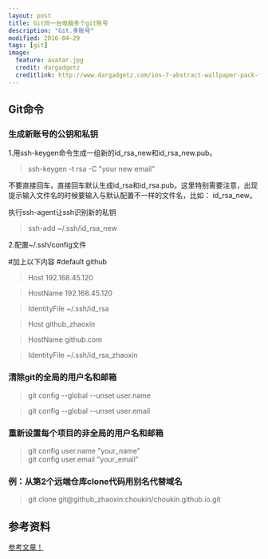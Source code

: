 ```yaml
---
layout: post
title: Git同一台电脑多个git账号
description: "Git.多账号"
modified: 2016-04-29
tags: [git]
image:
  feature: avatar.jpg
  credit: dargadgetz
  creditlink: http://www.dargadgetz.com/ios-7-abstract-wallpaper-pack-for-iphone-5-and-ipod-touch-retina/
---
```


## Git命令

### 生成新账号的公钥和私钥

1.用ssh-keygen命令生成一组新的id_rsa_new和id_rsa_new.pub。
> ssh-keygen -t rsa -C "your new email"

不要直接回车，直接回车默认生成id_rsa和id_rsa.pub。这里特别需要注意，出现提示输入文件名的时候要输入与默认配置不一样的文件名，比如：  id_rsa_new。

执行ssh-agent让ssh识别新的私钥
>ssh-add ~/.ssh/id_rsa_new



2.配置~/.ssh/config文件
> 
#加上以下内容
#default github
> Host 192.168.45.120

>   HostName 192.168.45.120
  
>   IdentityFile ~/.ssh/id_rsa

> Host github_zhaoxin

> HostName github.com

> IdentityFile ~/.ssh/id_rsa_zhaoxin


### 清除git的全局的用户名和邮箱
> git config --global --unset user.name

> git config --global --unset user.email

### 重新设置每个项目的非全局的用户名和邮箱
>git config user.name "your_name"  
git config user.email "your_email"

### 例：从第2个远端仓库clone代码用别名代替域名
> git clone git@github_zhaoxin:choukin/choukin.github.io.git




## 参考资料
<a href="http://blog.csdn.net/guang09080908/article/details/46545335" class="btn btn-success">参考文章！</a>
